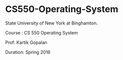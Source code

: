 # CS550-Operating-System

State University of New York at Binghamton.

Course :  CS 550 Operating System

Prof:     Kartik Gopalan

Duration: Spring 2016
